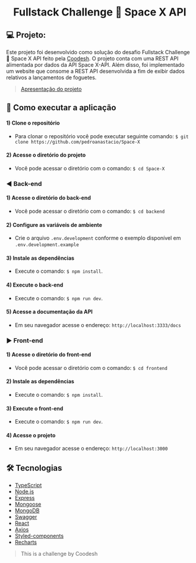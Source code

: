 <h1 align=center>Fullstack Challenge 🏅 Space X API</h1>

## 💻 Projeto:
Este projeto foi desenvolvido como solução do desafio Fullstack Challenge 🏅 Space X API feito pela [Coodesh](https://coodesh.com/).
O projeto conta com uma REST API alimentada por dados da API Space X-API. Além disso, foi implementado um website que consome a REST API desenvolvida a fim de exibir dados relativos a 
lançamentos de foguetes.

> [Apresentação do projeto]()
   
## 🚀 Como executar a aplicação

  #### 1) Clone o repositório
   - Para clonar o repositório você pode executar seguinte comando: ``$ git clone https://github.com/pedroanastacio/Space-X``

  #### 2) Acesse o diretório do projeto
   - Você pode acessar o diretório com o comando: ``$ cd Space-X``
   
  ### ◀️ Back-end
  #### 1) Acesse o diretório do back-end
   - Você pode acessar o diretório com o comando: ``$ cd backend``
   
  #### 2) Configure as variáveis de ambiente
   - Crie o arquivo ``.env.development`` conforme o exemplo disponível em ``.env.development.example``
  
  #### 3) Instale as dependências
   - Execute o comando: ``$ npm install``.

  #### 4) Execute o back-end
   - Execute o comando: ``$ npm run dev``.
  
  #### 5) Acesse a documentação da API
  - Em seu navegador acesse o endereço: ``http://localhost:3333/docs``
   
   ### ▶️ Front-end
   #### 1) Acesse o diretório do front-end
   - Você pode acessar o diretório com o comando: ``$ cd frontend``
   
  #### 2) Instale as dependências
  - Execute o comando: ``$ npm install``.

  #### 3) Execute o front-end
  - Execute o comando: ``$ npm run dev``.
  
  #### 4) Acesse o projeto
  - Em seu navegador acesse o endereço: ``http://localhost:3000``
   
  ## 🛠 Tecnologias
   - [TypeScript](https://www.typescriptlang.org/)
   - [Node.js](https://nodejs.org/)
   - [Express](https://expressjs.com/pt-br/)
   - [Mongoose](https://mongoosejs.com/)
   - [MongoDB](https://www.mongodb.com/)
   - [Swagger](https://swagger.io/)
   - [React](https://pt-br.reactjs.org/)
   - [Axios](https://axios-http.com/ptbr/docs/intro)
   - [Styled-components](https://www.styled-components.com/)
   - [Recharts](https://recharts.org/en-US/)
  
   > This is a challenge by Coodesh
